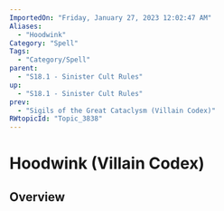 ```yaml
---
ImportedOn: "Friday, January 27, 2023 12:02:47 AM"
Aliases:
  - "Hoodwink"
Category: "Spell"
Tags:
  - "Category/Spell"
parent:
  - "S18.1 - Sinister Cult Rules"
up:
  - "S18.1 - Sinister Cult Rules"
prev:
  - "Sigils of the Great Cataclysm (Villain Codex)"
RWtopicId: "Topic_3838"
---
```

# Hoodwink (Villain Codex)
## Overview
